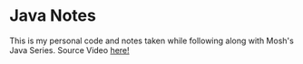 # Java Notes
This is my personal code and notes taken while following along with Mosh's Java Series.
Source Video [here!](https://www.youtube.com/watch?v=eIrMbAQSU34)